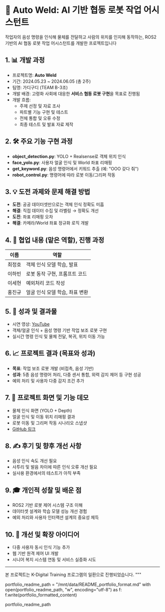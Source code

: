 # 🤖 Auto Weld: AI 기반 협동 로봇 작업 어시스턴트
작업자의 음성 명령을 인식해 물체를 전달하고 사람의 위치를 인지해 동작하는, ROS2 기반의 AI 협동 로봇 작업 어시스턴트를 개발한 프로젝트입니다
## 1. 📊 개발 과정
- 프로젝트명: **Auto Weld**
- 기간: 2024.05.23 ~ 2024.06.05 (총 2주)
- 팀명: 가디구디 (TEAM B-3조)
- 개발 배경: 고령화 사회에 대응한 **서비스 협동 로봇 구현**을 목표로 진행됨
- 개발 흐름:
  - 주제 선정 및 자료 조사
  - 파트별 기능 구현 및 테스트
  - 전체 통합 및 오류 수정
  - 최종 테스트 및 발표 자료 제작

## 2. 🛠️ 주요 기능 구현 과정
- **object_detection.py**: YOLO + Realsense로 객체 위치 인식
- **face_yolo.py**: 사용자 얼굴 인식 및 World 좌표 리매핑
- **get_keyword.py**: 음성 명령어에서 키워드 추출 (예: "OOO 갖다 줘")
- **robot_control.py**: 명령어에 따라 로봇 이동/그리퍼 작동

## 3. 💡 도전 과제와 문제 해결 방법
- **도전**: 공공 데이터셋만으로는 객체 인식 정확도 미흡
- **해결**: 직접 데이터 수집 및 라벨링 → 정확도 개선
- **도전**: 좌표 리매핑 오차
- **해결**: 카메라/World 좌표 정규화 로직 개발

## 4. 👥 협업 내용 (맡은 역할), 진행 과정
| 이름 | 역할 |
|------|------|
| 최정호 | 객체 인식 모델 학습, 발표 |
| 이하빈 | 로봇 동작 구현, 프롬프트 코드 |
| 이세현 | 예외처리 코드 작성 |
| 홍진규 | 얼굴 인식 모델 학습, 좌표 변환 |

## 5. 🎯 성과 및 결과물
- 시연 영상: [YouTube](https://youtu.be/wykA4MYREYk)
- 객체/얼굴 인식 + 음성 명령 기반 작업 보조 로봇 구현
- 실시간 명령 인식 및 물체 전달, 복귀, 위치 이동 가능

## 6. 📈 프로젝트 결과 (목표와 성과)
- **목표**: 작업 보조 로봇 개발 (비접촉, 음성 기반)
- **성과**: 5종 음성 명령어 처리, 다중 센서 통합, 외력 감지 제어 등 구현 성공
- 예외 처리 및 사용자 다중 감지 조건 추가

## 7. 📸 프로젝트 화면 및 기능 데모
- 물체 인식 화면 (YOLO + Depth)
- 얼굴 인식 및 이동 위치 리매핑 결과
- 로봇 이동 및 그리퍼 작동 시나리오 스냅샷
- [GitHub 링크](https://github.com/ROKEY-SPARK/DoosanBootcamp.git)

## 8. ✍️ 후기 및 향후 개선 사항
- 음성 인식 속도 개선 필요
- 사투리 및 발음 차이에 따른 인식 오류 개선 필요
- 실사용 환경에서의 테스트가 아직 부족

## 9. 🎓 개인적 성찰 및 배운 점
- ROS2 기반 로봇 제어 시스템 구조 이해
- 데이터셋 설계와 학습 모델 성능 개선 경험
- 예외 처리와 사용자 인터랙션 설계의 중요성 체득

## 10. 🚀 개선 및 확장 아이디어
- 다중 사용자 동시 인식 기능 추가
- 웹 기반 원격 제어 UI 개발
- 시니어 복지 시스템 연동 및 서비스 실증화 시도

---

본 프로젝트는 K-Digital Training 프로그램의 일환으로 진행되었습니다.
"""

portfolio_readme_path = "/mnt/data/README_portfolio_format.md"
with open(portfolio_readme_path, "w", encoding="utf-8") as f:
    f.write(portfolio_formatted_content)

portfolio_readme_path
